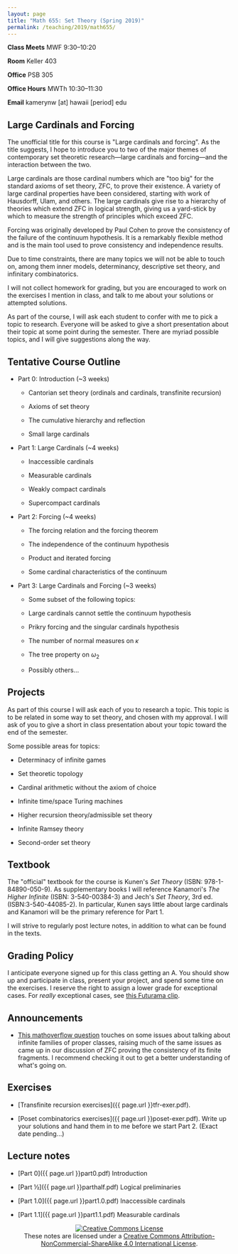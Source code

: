 ```yaml
---
layout: page
title: "Math 655: Set Theory (Spring 2019)"
permalink: /teaching/2019/math655/
---
```


**Class Meets** MWF 9:30–10:20

**Room** Keller 403

**Office** PSB 305

**Office Hours** MWTh 10:30–11:30

**Email** kamerynw [at] hawaii [period] edu

Large Cardinals and Forcing
---------------------------

The unofficial title for this course is "Large cardinals and forcing". As the title suggests, I hope to introduce you to two of the major themes of contemporary set theoretic research—large cardinals and forcing—and the interaction between the two.

Large cardinals are those cardinal numbers which are "too big" for the standard axioms of set theory, ZFC, to prove their existence. A variety of large cardinal properties have been considered, starting with work of Hausdorff, Ulam, and others. The large cardinals give rise to a hierarchy of theories which extend ZFC in logical strength, giving us a yard-stick by which to measure the strength of principles which exceed ZFC. 

Forcing was originally developed by Paul Cohen to prove the consistency of the failure of the continuum hypothesis. It is a remarkably flexible method and is the main tool used to prove consistency and independence results. 

Due to time constraints, there are many topics we will not be able to touch on, among them inner models, determinancy, descriptive set theory, and infinitary combinatorics. 

I will not collect homework for grading, but you are encouraged to work on the exercises I mention in class, and talk to me about your solutions or attempted solutions. 

As part of the course, I will ask each student to confer with me to pick a topic to research. Everyone will be asked to give a short presentation about their topic at some point during the semester. There are myriad possible topics, and I will give suggestions along the way.

Tentative Course Outline
------------------------

* Part 0: Introduction (~3 weeks)

    * Cantorian set theory (ordinals and cardinals, transfinite recursion)

    * Axioms of set theory

    * The cumulative hierarchy and reflection

    * Small large cardinals

* Part 1: Large Cardinals (~4 weeks)

    * Inaccessible cardinals

    * Measurable cardinals

    * Weakly compact cardinals

    * Supercompact cardinals

* Part 2: Forcing (~4 weeks)

    * The forcing relation and the forcing theorem

    * The independence of the continuum hypothesis

    * Product and iterated forcing

    * Some cardinal characteristics of the continuum

* Part 3: Large Cardinals and Forcing (~3 weeks)

    * Some subset of the following topics:

    * Large cardinals cannot settle the continuum hypothesis

    * Prikry forcing and the singular cardinals hypothesis

    * The number of normal measures on $\kappa$

    * The tree property on $\omega_2$

    * Possibly others...

Projects
--------

As part of this course I will ask each of you to research a topic. This topic is to be related in some way to set theory, and chosen with my approval. I will ask of you to give a short in class presentation about your topic toward the end of the semester.

Some possible areas for topics:

* Determinacy of infinite games

* Set theoretic topology

* Cardinal arithmetic without the axiom of choice

* Infinite time/space Turing machines

* Higher recursion theory/admissible set theory

* Infinite Ramsey theory

* Second-order set theory

Textbook
--------

The "official" textbook for the course is Kunen's *Set Theory* (ISBN: 978-1-84890-050-9). As supplementary books I will reference Kanamori's *The Higher Infinite* (ISBN: 3-540-00384-3) and Jech's *Set Theory*, 3rd ed. (ISBN:3-540-44085-2). In particular, Kunen says little about large cardinals and Kanamori will be the primary reference for Part 1.

I will strive to regularly post lecture notes, in addition to what can be found in the texts.

Grading Policy
--------------

I anticipate everyone signed up for this class getting an A. You should show up and participate in class, present your project, and spend some time on the exercises. I reserve the right to assign a lower grade for exceptional cases. For *really* exceptional cases, see [this Futurama clip](https://www.youtube.com/watch?v=XY3BnNGsNwk).

Announcements
-------------

* [This mathoverflow question](https://mathoverflow.net/q/322079/64676) touches on some issues about talking about infinite families of proper classes, raising much of the same issues as came up in our discussion of ZFC proving the consistency of its finite fragments. I recommend checking it out to get a better understanding of what's going on.

Exercises
---------

* [Transfinite recursion exercises]({{ page.url }}tfr-exer.pdf).

* [Poset combinatorics exercises]({{ page.url }}poset-exer.pdf). Write up your solutions and hand them in to me before we start Part 2. (Exact date pending...)

Lecture notes
-------------

* [Part 0]({{ page.url }}part0.pdf) Introduction

* [Part ½]({{ page.url }}parthalf.pdf) Logical preliminaries

* [Part 1.0]({{ page.url }}part1.0.pdf) Inaccessible cardinals

* [Part 1.1]({{ page.url }}part1.1.pdf) Measurable cardinals

<center><a rel="license" href="http://creativecommons.org/licenses/by-nc-sa/4.0/"><img alt="Creative Commons License" style="border-width:0" src="https://i.creativecommons.org/l/by-nc-sa/4.0/88x31.png" class="cclogo"/></a><br />These notes are licensed under a <a rel="license" href="http://creativecommons.org/licenses/by-nc-sa/4.0/">Creative Commons Attribution-NonCommercial-ShareAlike 4.0 International License</a>.</center>


